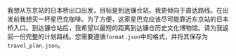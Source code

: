 我想从东京站的日本桥出口出发，目标是到达镰仓站。我更倾向于直达路线。在出发前我想买一杯星巴克咖啡。为了方便，这家星巴克应该尽可能靠近东京站的日本桥入口。到达镰仓站后，我希望以最短的距离到达镰仓历史文化博物馆。请为我返回一份完整的计划路线。您需要遵循`format.json`中的格式，并将其保存为`travel_plan.json`。
